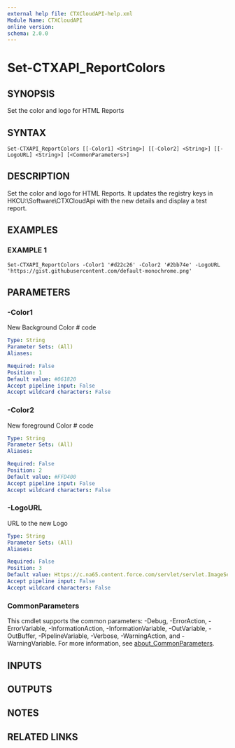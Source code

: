 ```yaml
---
external help file: CTXCloudAPI-help.xml
Module Name: CTXCloudAPI
online version:
schema: 2.0.0
---
```


# Set-CTXAPI_ReportColors

## SYNOPSIS
Set the color and logo for HTML Reports

## SYNTAX

```
Set-CTXAPI_ReportColors [[-Color1] <String>] [[-Color2] <String>] [[-LogoURL] <String>] [<CommonParameters>]
```

## DESCRIPTION
Set the color and logo for HTML Reports.
It updates the registry keys in HKCU:\Software\CTXCloudApi with the new details and display a test report.

## EXAMPLES

### EXAMPLE 1
```
Set-CTXAPI_ReportColors -Color1 '#d22c26' -Color2 '#2bb74e' -LogoURL 'https://gist.githubusercontent.com/default-monochrome.png'
```

## PARAMETERS

### -Color1
New Background Color # code

```yaml
Type: String
Parameter Sets: (All)
Aliases:

Required: False
Position: 1
Default value: #061820
Accept pipeline input: False
Accept wildcard characters: False
```

### -Color2
New foreground Color # code

```yaml
Type: String
Parameter Sets: (All)
Aliases:

Required: False
Position: 2
Default value: #FFD400
Accept pipeline input: False
Accept wildcard characters: False
```

### -LogoURL
URL to the new Logo

```yaml
Type: String
Parameter Sets: (All)
Aliases:

Required: False
Position: 3
Default value: Https://c.na65.content.force.com/servlet/servlet.ImageServer?id=0150h000003yYnkAAE&oid=00DE0000000c48tMAA
Accept pipeline input: False
Accept wildcard characters: False
```

### CommonParameters
This cmdlet supports the common parameters: -Debug, -ErrorAction, -ErrorVariable, -InformationAction, -InformationVariable, -OutVariable, -OutBuffer, -PipelineVariable, -Verbose, -WarningAction, and -WarningVariable. For more information, see [about_CommonParameters](http://go.microsoft.com/fwlink/?LinkID=113216).

## INPUTS

## OUTPUTS

## NOTES

## RELATED LINKS
